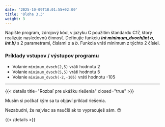 ```yaml
---
date: '2025-10-09T10:01:55+02:00'
title: 'Úloha 3.3'
weight: 3
---
```


Napíšte program, zdrojový kód, v jazyku C použitím štandardu C17, ktorý realizuje nasledovnú činnosť.
Definujte funkciu **_int minimum_dvoch(int a, int b)_** s 2 parametrami, číslami _a_ a _b_. Funkcia vráti minimum z
týchto 2 čísiel.

### Príklady vstupov / výstupov programu

- Volanie `minimum_dvoch(2,5)` vráti hodnotu 2
- Volanie `minimum_dvoch(5,5)` vráti hodnotu 5
- Volanie `minimum_dvoch(-2,-105)` vráti hodnotu -105

---

{{< details title="Rozbaľ pre ukážku riešenia" closed="true" >}}

Musím si počkať kým sa tu objaví príklad riešenia.

Nezabudni, že najviac sa naučíš ak to vypracuješ sám. 😉

{{< /details >}}
